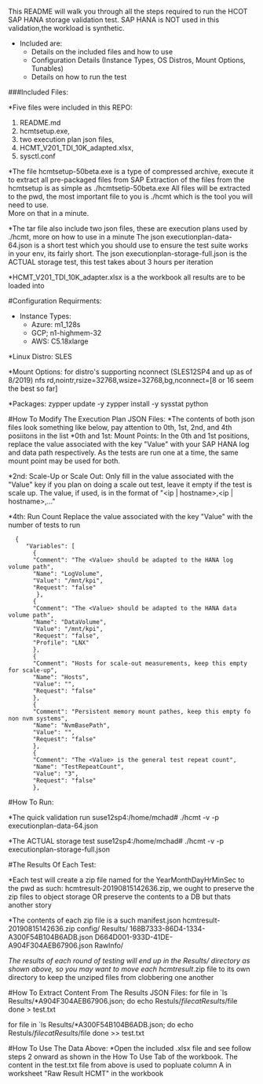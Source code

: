 
This README will walk you through all the steps required to run the HCOT SAP HANA storage validation test.  SAP HANA is NOT used in this validation,the workload is synthetic.  

* Included are:
    * Details on the included files and how to use
    * Configuration Details (Instance Types, OS Distros, Mount Options, Tunables)
    * Details on how to run the test
 
###Included Files:

 *Five files were included in this REPO:
  1) README.md
  2) hcmtsetup.exe,  
  3) two execution plan json files,  
  4) HCMT_V201_TDI_10K_adapted.xlsx, 
  5) sysctl.conf

 *The file hcmtsetup-50beta.exe is a type of compressed archive, execute it to extract all pre-packaged files from SAP
  Extraction of the files from the hcmtsetup is as simple as ./hcmtsetip-50beta.exe
  All files will be extracted to the pwd, the most important file to you is ./hcmt which is the tool you will need to use.  
  More on that in a minute.
 
 *The tar file also include two json files, these are execution plans used by ./hcmt, more on how to use in a minute
  The json executionplan-data-64.json is a short test which you should use to ensure the test suite works in your env, its fairly short.
  The json executionplan-storage-full.json is the ACTUAL storage test, this test takes about 3 hours per iteration

 *HCMT_V201_TDI_10K_adapter.xlsx is a the workbook all results are to be loaded into



#Configuration Requirments:

 * Instance Types:
     * Azure: m1_128s
     * GCP; n1-highmem-32
     * AWS: C5.18xlarge

 *Linux Distro: SLES

 *Mount Options: 
  for distro's supporting nconnect (SLES12SP4 and up as of 8/2019)
     nfs rd,nointr,rsize=32768,wsize=32768,bg,nconnect=[8 or 16 seem the best so far]

 *Packages:
  zypper update -y
  zypper install -y sysstat python

#How To Modify The Execution Plan JSON Files:
  *The contents of both json files look something like below, pay attention to 0th, 1st, 2nd, and 4th posiitons in the list
  *0th and 1st: Mount Points:
   In the 0th and 1st positions, replace the value associated with the key "Value" with your SAP HANA log and data path respectively.
   As the tests are run one at a time, the same mount point may be used for both.

   *2nd: Scale-Up or Scale Out:
    Only fill in the value associated with the "Value" key if you plan on doing a scale out test, leave it empty if the test is scale up.
    The value, if used, is in the format of "<ip | hostname>,<ip | hostname>,..."

   *4th: Run Count
    Replace the value associated with the key "Value" with the number of tests to run
  
```
  {
     "Variables": [
       {
       "Comment": "The <Value> should be adapted to the HANA log volume path",
       "Name": "LogVolume",
       "Value": "/mnt/kpi",
       "Request": "false"
        },
       {
       "Comment": "The <Value> should be adapted to the HANA data volume path",
       "Name": "DataVolume",
       "Value": "/mnt/kpi",
       "Request": "false",
       "Profile": "LNX"
       },
       {
       "Comment": "Hosts for scale-out measurements, keep this empty for scale-up",
       "Name": "Hosts",
       "Value": "",
       "Request": "false"
       },
       {
       "Comment": "Persistent memory mount pathes, keep this empty fo non nvm systems",
       "Name": "NvmBasePath",
       "Value": "",
       "Request": "false"
       },
       {
       "Comment": "The <Value> is the general test repeat count",
       "Name": "TestRepeatCount",
       "Value": "3",
       "Request": "false"
       },
```

#How To Run:

  *The quick validation run 
   suse12sp4:/home/mchad# ./hcmt -v -p executionplan-data-64.json  

  *The ACTUAL storage test
   suse12sp4:/home/mchad# ./hcmt -v -p executionplan-storage-full.json  

#The Results Of Each Test:

  *Each test will create a zip file named for the YearMonthDayHrMinSec to the pwd as such:
   hcmtresult-20190815142636.zip, we ought to preserve the zip files to object storage OR preserve the contents to a DB but thats another story

  *The contents of each zip file is a such
    manifest.json
    hcmtresult-20190815142636.zip
    config/
    Results/
        168B7333-86D4-1334-A300F54B104B6ADB.json
        D664D001-933D-41DE-A904F304AEB67906.json
    RawInfo/

  *The results of each round of testing will end up in  the Results/ directory as shown above, so you may want to move each hcmtresult*.zip file
   to its own directory to keep the unziped files from clobbering one another

#How To Extract Content From The Results JSON Files:
  for file in `ls Results/*A904F304AEB67906.json; do 
      echo Restuls/$file 
      cat Results/$file 
  done > test.txt

  for file in `ls Results/*A300F54B104B6ADB.json; do
      echo Restuls/$file 
      cat Results/$file 
  done >> test.txt

#How To Use The Data Above:
  *Open the included .xlsx file and see follow steps 2 onward as shown in the How To Use Tab of the workbook. 
   The content in the test.txt file from above is used to popluate column A in worksheet "Raw Result HCMT" in the workbook



